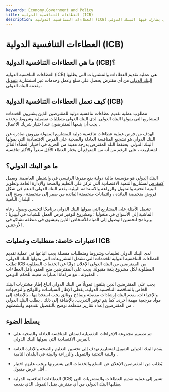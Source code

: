 ```yaml
---
keywords: Economy,Government and Policy
title: العطاءات التنافسية الدولية (ICB)
description: العطاءات التنافسية الدولية (ICB) هي عملية تقديم العطاءات المطلوبة في ترتيبات التمويل التي يشارك فيها البنك الدولي.
---
```


# العطاءات التنافسية الدولية (ICB)
## ما هي العطاءات التنافسية الدولية (ICB)؟

العطاءات التنافسية الدولية (ICB) هي عملية تقديم العطاءات والمشتريات التي يطلبها [البنك الدولي](/worldbank) من أي مقترض يحصل على سلع وعمل وخدمات غير استشارية [بتمويل](/financing) يقدمه البنك الدولي .

## كيف تعمل العطاءات التنافسية الدولية (ICB)

مطلوب عملية تقديم عطاءات تنافسية دولية للمقترضين الذين يشترون الخدمات للمشاريع التي يمولها البنك الدولي. لدى البنك الدولي متطلبات تفصيلية وشروط محددة يجب أن يتبعها المقترضون عند اختيار شريك الأعمال .

الهدف من فرض عملية عطاءات تنافسية دولية للمشاريع الممولة [بقروض](/loan) صادرة عن البنك الدولي هو تشجيع المنافسة العادلة والصحية على الفرص الاقتصادية التي يمولها البنك الدولي. يحتفظ البلد المقترض بدرجة معينة من الحرية في اختيار العطاء الفائز لمشاريعه ، على الرغم من أنه من المتوقع أن يختار العطاء الأقل سعراً والأكثر تنافسية .

## ما هو البنك الدولي؟

البنك [الدولي](/worldbank) هو مؤسسة مالية دولية يقع مقرها الرئيسي في واشنطن العاصمة. ويعمل [كمقرض](/lender) لمشاريع التنمية الاقتصادية التي تركز على التعليم والصحة والإدارة العامة وتطوير البنية التحتية والتمويل والزراعة والاستدامة البيئية. يقدم البنك الدولي الدعم في شكل قروض منخفضة الفائدة ، وائتمانات منخفضة الفائدة من صفر إلى منخفضة ، ومنح إلى البلدان النامية .

تشمل الأمثلة على المشاريع التي يمولها البنك الدولي برنامجًا لتحسين وصول رعاة الماشية إلى الأسواق في منغوليا ؛ ومشروع لتوفير فرص العمل للشباب في ليبيريا ؛ وبرنامج لتحسين الوصول إلى المياه للأشخاص الذين يعيشون في منطقة تشاكو في الأرجنتين .

## اعتبارات خاصة: متطلبات وعمليات ICB

لدى البنك الدولي تعليمات وشروط ومتطلبات مفصلة يجب اتباعها في عملية تقديم العطاءات التنافسية الدولية للخدمات التي تشمل المشروعات التي يمولها البنك الدولي. تطلب ICB من المقترضين من البنك الدولي الإعلان دوليًا عن الخدمات المطلوبة المطلوبة لكل مشروع بلغة مقبولة. يجب على المقترضين منح العقود بأقل العطاءات المقبولة ، مع مراعاة اعتبارات معينة للحكم النوعي .

يجب على المقترضين الذين يتلقون تمويلًا من البنك الدولي اتباع إطار مشتريات البنك الخاص بالمناقصة التنافسية الدولية. يغطي الإطار السياسات واللوائح والتوجيهات والإجراءات. يقدم البنك إرشادات مفصلة ونماذج ووثائق يجب استخدامها ، بالإضافة إلى مواد مرجعية مهمة أخرى. كما يتم توفير التدريب. بالإضافة إلى ذلك ، يطلب البنك الدولي من المقترضين إعداد تقارير منتظمة توضح بالتفصيل تقدمهم وأنشطتهم .

## يسلط الضوء

- تم تصميم مجموعة الإجراءات التفصيلية لضمان المنافسة العادلة والصحية على الفرص الاقتصادية التي يمولها البنك الدولي.

- يقدم البنك الدولي التمويل لمشاريع تهدف إلى تحسين التعليم والصحة والإدارة العامة والبنية التحتية والتمويل والزراعة والبيئة في البلدان النامية .

- يُطلب من المقترضين الإعلان عن السلع والخدمات التي يشترونها ويجب عليهم اختيار أقل عرض مقبول .

- العطاءات التنافسية الدولية (ICB) تشير إلى عملية تقديم العطاءات والمشتريات التي يطلبها البنك الدولي من أي مقترض يقبل التمويل الذي يقدمه.

